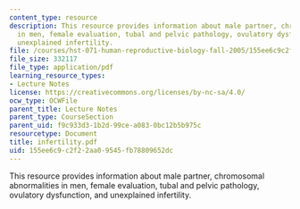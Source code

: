 ```yaml
---
content_type: resource
description: This resource provides information about male partner, chromosomal abnormalities
  in men, female evaluation, tubal and pelvic pathology, ovulatory dysfunction, and
  unexplained infertility.
file: /courses/hst-071-human-reproductive-biology-fall-2005/155ee6c9c2f22aa09545fb78809652dc_infertility.pdf
file_size: 332117
file_type: application/pdf
learning_resource_types:
- Lecture Notes
license: https://creativecommons.org/licenses/by-nc-sa/4.0/
ocw_type: OCWFile
parent_title: Lecture Notes
parent_type: CourseSection
parent_uid: f9c933d3-1b2d-99ce-a083-0bc12b5b975c
resourcetype: Document
title: infertility.pdf
uid: 155ee6c9-c2f2-2aa0-9545-fb78809652dc
---
```

This resource provides information about male partner, chromosomal abnormalities in men, female evaluation, tubal and pelvic pathology, ovulatory dysfunction, and unexplained infertility.